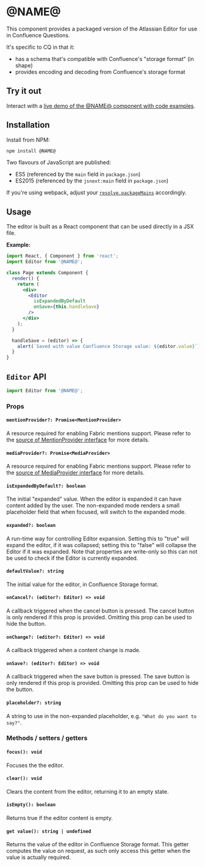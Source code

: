 # @NAME@

This component provides a packaged version of the Atlassian Editor for use in Confluence Questions.

It's specific to CQ in that it:

- has a schema that's compatible with Confluence's "storage format" (in shape)
- provides encoding and decoding from Confluence's storage format

## Try it out

Interact with a [live demo of the @NAME@ component with code examples](https://aui-cdn.atlassian.com/atlaskit/stories/@NAME@/@VERSION@/).


## Installation

Install from NPM:

```sh
npm install @NAME@
```

Two flavours of JavaScript are published:

- ES5 (referenced by the `main` field in `package.json`)
- ES2015 (referenced by the `jsnext:main` field in `package.json`)

If you're using webpack, adjust your [`resolve.packageMains`](https://webpack.github.io/docs/configuration.html#resolve-packagemains) accordingly.


## Usage

The editor is built as a React component that can be used directly in a JSX file.

**Example:**

```jsx
import React, { Component } from 'react';
import Editor from '@NAME@';

class Page extends Component {
  render() {
    return (
      <div>
        <Editor
          isExpandedByDefault
          onSave={this.handleSave}
        />
      </div>
    );
  }

  handleSave = (editor) => {
    alert(`Saved with value Confluence Storage value: ${editor.value}`);
  }
}
```


## `Editor` API

```jsx
import Editor from '@NAME@';
```

### Props

#### `mentionProvider?: Promise<MentionProvider>`

A resource required for enabling Fabric mentions support. Please refer to the 
[source of MentionProvider interface](https://bitbucket.org/atlassian/atlaskit/src/master/packages/mention/src/api/MentionResource.ts?at=master&fileviewer=file-view-default) for more details.

#### `mediaProvider?: Promise<MediaProvider>`

A resource required for enabling Fabric mentions support. Please refer to the 
[source of MediaProvider interface](https://bitbucket.org/atlassian/atlaskit/src/master/packages/editor-core/src/media/index.ts?at=master&fileviewer=file-view-default) for more details.

#### `isExpandedByDefault?: boolean`

The initial "expanded" value. When the editor is expanded it can have content added by the user.
The non-expanded mode renders a small placeholder field that when focused, will switch to the expanded
mode.

#### `expanded?: boolean`

A run-time way for controlling Editor expansion. Setting this to "true" will expand the editor, 
if it was collapsed; setting this to "false" will collapse the Editor if it was expanded. Note that
properties are write-only so this can not be used to check if the Editor is currently expanded.

#### `defaultValue?: string`

The initial value for the editor, in Confluence Storage format.

#### `onCancel?: (editor?: Editor) => void`

A callback triggered when the cancel button is pressed. The cancel button is only rendered if this
prop is provided. Omitting this prop can be used to hide the button.

#### `onChange?: (editor?: Editor) => void`

A callback triggered when a content change is made.

#### `onSave?: (editor?: Editor) => void`

A callback triggered when the save button is pressed. The save button is only rendered if this
prop is provided. Omitting this prop can be used to hide the button.

#### `placeholder?: string`

A string to use in the non-expanded placeholder, e.g. `"What do you want to say?"`.

### Methods / setters / getters

#### `focus(): void`

Focuses the the editor.

#### `clear(): void`

Clears the content from the editor, returning it to an empty state.

#### `isEmpty(): boolean`

Returns true if the editor content is empty.

#### `get value(): string | undefined`

Returns the value of the editor in Confluence Storage format. This getter computes the value
on request, as such only access this getter when the value is actually required.
